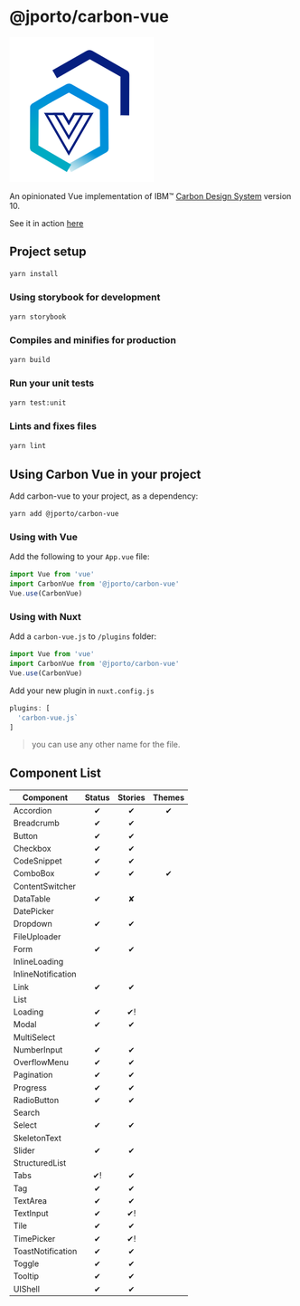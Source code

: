 # @jporto/carbon-vue

![logo](./logo.png)

An opinionated Vue implementation of IBM™ [Carbon Design System](http://www.carbondesignsystem.com/) version 10.

See it in action [here](https://porto.gitlab.io/carbon-vue/?path=/story/overview--page)

## Project setup

```bash
yarn install
```

### Using storybook for development

```bash
yarn storybook
```

### Compiles and minifies for production

```bash
yarn build
```

### Run your unit tests

```bash
yarn test:unit
```

### Lints and fixes files

```bash
yarn lint
```

## Using Carbon Vue in your project

Add carbon-vue to your project, as a dependency:

```bash
yarn add @jporto/carbon-vue
```

### Using with Vue

Add the following to your `App.vue` file:

```javascript
import Vue from 'vue'
import CarbonVue from '@jporto/carbon-vue'
Vue.use(CarbonVue)
```

### Using with Nuxt

Add a `carbon-vue.js` to `/plugins` folder:

```javascript
import Vue from 'vue'
import CarbonVue from '@jporto/carbon-vue'
Vue.use(CarbonVue)
```

Add your new plugin in `nuxt.config.js`

```javascript
plugins: [
  'carbon-vue.js`
]
```

> you can use any other name for the file.

## Component List

| Component            | Status | Stories | Themes |
|----------------------|:------:|:-------:|:------:|
| Accordion            |    ✔   |    ✔    |    ✔   |
| Breadcrumb           |    ✔   |    ✔    |        |
| Button               |    ✔   |    ✔    |        |
| Checkbox             |    ✔   |    ✔    |        |
| CodeSnippet          |    ✔   |    ✔    |        |
| ComboBox             |    ✔   |    ✔    |    ✔   |
| ContentSwitcher      |        |         |        |
| DataTable            |    ✔   |    ✘    |        |
| DatePicker           |        |         |        |
| Dropdown             |    ✔   |    ✔    |        |
| FileUploader         |        |         |        |
| Form                 |    ✔   |    ✔    |        |
| InlineLoading        |        |         |        |
| InlineNotification   |        |         |        |
| Link                 |    ✔   |    ✔    |        |
| List                 |        |         |        |
| Loading              |    ✔   |    ✔!   |        |
| Modal                |    ✔   |    ✔    |        |
| MultiSelect          |        |         |        |
| NumberInput          |    ✔   |    ✔    |        |
| OverflowMenu         |    ✔   |    ✔    |        |
| Pagination           |    ✔   |    ✔    |        |
| Progress             |    ✔   |    ✔    |        |
| RadioButton          |    ✔   |    ✔    |        |
| Search               |        |         |        |
| Select               |    ✔   |    ✔    |        |
| SkeletonText         |        |         |        |
| Slider               |    ✔   |    ✔    |        |
| StructuredList       |        |         |        |
| Tabs                 |   ✔!   |    ✔    |        |
| Tag                  |    ✔   |    ✔    |        |
| TextArea             |    ✔   |    ✔    |        |
| TextInput            |    ✔   |    ✔!   |        |
| Tile                 |    ✔   |    ✔    |        |
| TimePicker           |    ✔   |    ✔!   |        |
| ToastNotification    |    ✔   |    ✔    |        |
| Toggle               |    ✔   |    ✔    |        |
| Tooltip              |    ✔   |    ✔    |        |
| UIShell              |    ✔   |    ✔    |        |
